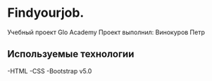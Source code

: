 # Findyourjob.
Учебный проект Glo Academy
Проект выполнил: Винокуров Петр
## Используемые технологии
-HTML
-CSS
-Bootstrap v5.0
